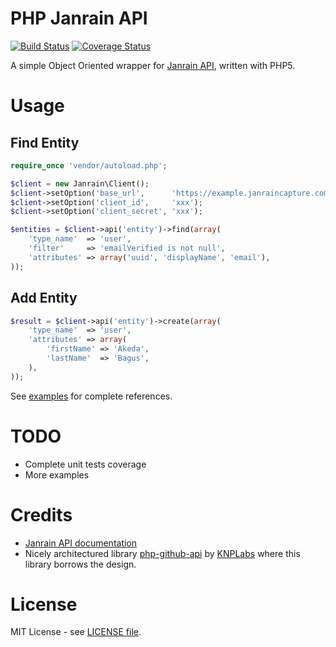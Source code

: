 PHP Janrain API
===============

[![Build Status](https://travis-ci.org/gedex/php-janrain-api.png?branch=master)](https://travis-ci.org/gedex/php-janrain-api)
[![Coverage Status](https://coveralls.io/repos/gedex/php-janrain-api/badge.png?branch=master)](https://coveralls.io/r/gedex/php-janrain-api?branch=master)

A simple Object Oriented wrapper for [Janrain API](http://developers.janrain.com/documentation/api/), written with PHP5.

# Usage

## Find Entity

~~~php
require_once 'vendor/autoload.php';

$client = new Janrain\Client();
$client->setOption('base_url',      'https://example.janraincapture.com');
$client->setOption('client_id',     'xxx');
$client->setOption('client_secret', 'xxx');

$entities = $client->api('entity')->find(array(
	'type_name'  => 'user',
	'filter'     => 'emailVerified is not null',
	'attributes' => array('uuid', 'displayName', 'email'),
));
~~~

## Add Entity
~~~php
$result = $client->api('entity')->create(array(
	'type_name'  => 'user',
	'attributes' => array(
		'firstName' => 'Akeda',
		'lastName'  => 'Bagus',
	),
));
~~~

See [examples](examples/README.md) for complete references.

# TODO

* Complete unit tests coverage
* More examples

# Credits

* [Janrain API documentation](http://developers.janrain.com/documentation/api/)
* Nicely architectured library [php-github-api](https://github.com/KnpLabs/php-github-api) by [KNPLabs](https://github.com/KnpLabs) where this library borrows the design.

# License

MIT License - see [LICENSE file](LICENSE).
